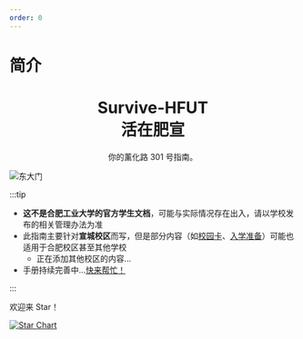 ```yaml
---
order: 0
---
```


# 简介

<h1 align="center">
Survive-HFUT
<br>
活在肥宣
</h1>

<p style="text-align:center">
你的薰化路 301 号指南。  
</p>

![东大门](media/east_gate.jpg)

:::tip

- **这不是合肥工业大学的官方学生文档**，可能与实际情况存在出入，请以学校发布的相关管理办法为准
- 此指南主要针对**宣城校区**而写，但是部分内容（如[校园卡](./enrollment/campus_card.md)、[入学准备](./enrollment/preparation)）可能也适用于合肥校区甚至其他学校
  - 正在添加其他校区的内容...
- 手册持续完善中...[快来帮忙！](about/contribute.md)

:::

欢迎来 Star！

[![Star Chart](https://starchart.cc/Survive-HFUT/survive-hfut.github.io.svg)](https://gitHub.com/Survive-HFUT/survive-hfut.github.io)
